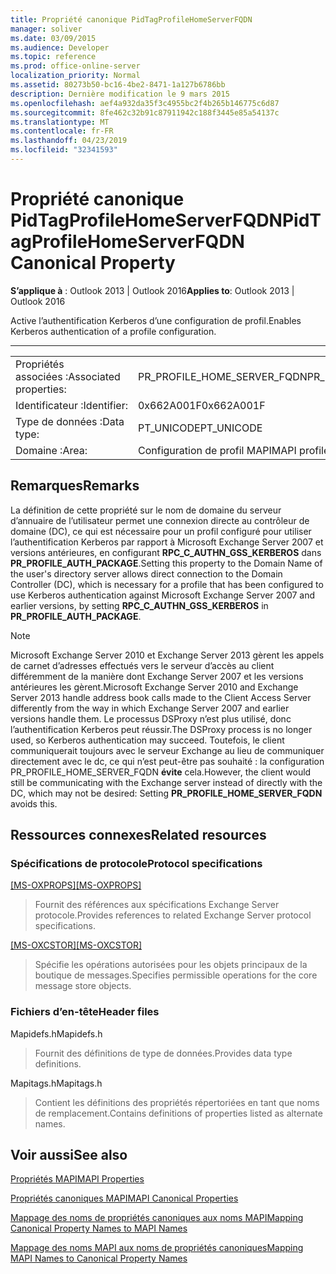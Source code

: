 ```yaml
---
title: Propriété canonique PidTagProfileHomeServerFQDN
manager: soliver
ms.date: 03/09/2015
ms.audience: Developer
ms.topic: reference
ms.prod: office-online-server
localization_priority: Normal
ms.assetid: 80273b50-bc16-4be2-8471-1a127b6786bb
description: Dernière modification le 9 mars 2015
ms.openlocfilehash: aef4a932da35f3c4955bc2f4b265b146775c6d87
ms.sourcegitcommit: 8fe462c32b91c87911942c188f3445e85a54137c
ms.translationtype: MT
ms.contentlocale: fr-FR
ms.lasthandoff: 04/23/2019
ms.locfileid: "32341593"
---
```

# <a name="pidtagprofilehomeserverfqdn-canonical-property"></a><span data-ttu-id="966e9-103">Propriété canonique PidTagProfileHomeServerFQDN</span><span class="sxs-lookup"><span data-stu-id="966e9-103">PidTagProfileHomeServerFQDN Canonical Property</span></span>

  
  
<span data-ttu-id="966e9-104">**S’applique à** : Outlook 2013 | Outlook 2016</span><span class="sxs-lookup"><span data-stu-id="966e9-104">**Applies to**: Outlook 2013 | Outlook 2016</span></span> 
  
<span data-ttu-id="966e9-105">Active l’authentification Kerberos d’une configuration de profil.</span><span class="sxs-lookup"><span data-stu-id="966e9-105">Enables Kerberos authentication of a profile configuration.</span></span>
  
****

|||
|:-----|:-----|
|<span data-ttu-id="966e9-106">Propriétés associées :</span><span class="sxs-lookup"><span data-stu-id="966e9-106">Associated properties:</span></span>  <br/> |<span data-ttu-id="966e9-107">PR_PROFILE_HOME_SERVER_FQDN</span><span class="sxs-lookup"><span data-stu-id="966e9-107">PR_PROFILE_HOME_SERVER_FQDN</span></span>  <br/> |
|<span data-ttu-id="966e9-108">Identificateur :</span><span class="sxs-lookup"><span data-stu-id="966e9-108">Identifier:</span></span>  <br/> |<span data-ttu-id="966e9-109">0x662A001F</span><span class="sxs-lookup"><span data-stu-id="966e9-109">0x662A001F</span></span>  <br/> |
|<span data-ttu-id="966e9-110">Type de données :</span><span class="sxs-lookup"><span data-stu-id="966e9-110">Data type:</span></span>  <br/> |<span data-ttu-id="966e9-111">PT_UNICODE</span><span class="sxs-lookup"><span data-stu-id="966e9-111">PT_UNICODE</span></span>  <br/> |
|<span data-ttu-id="966e9-112">Domaine :</span><span class="sxs-lookup"><span data-stu-id="966e9-112">Area:</span></span>  <br/> |<span data-ttu-id="966e9-113">Configuration de profil MAPI</span><span class="sxs-lookup"><span data-stu-id="966e9-113">MAPI profile configuration</span></span>  <br/> |
   
## <a name="remarks"></a><span data-ttu-id="966e9-114">Remarques</span><span class="sxs-lookup"><span data-stu-id="966e9-114">Remarks</span></span>

<span data-ttu-id="966e9-115">La définition de cette propriété sur le nom de domaine du serveur d’annuaire de l’utilisateur permet une connexion directe au contrôleur de domaine (DC), ce qui est nécessaire pour un profil configuré pour utiliser l’authentification Kerberos par rapport à Microsoft Exchange Server 2007 et versions antérieures, en configurant **RPC_C_AUTHN_GSS_KERBEROS** dans **PR_PROFILE_AUTH_PACKAGE**.</span><span class="sxs-lookup"><span data-stu-id="966e9-115">Setting this property to the Domain Name of the user's directory server allows direct connection to the Domain Controller (DC), which is necessary for a profile that has been configured to use Kerberos authentication against Microsoft Exchange Server 2007 and earlier versions, by setting **RPC_C_AUTHN_GSS_KERBEROS** in **PR_PROFILE_AUTH_PACKAGE**.</span></span>
  
> [!NOTE]
> <span data-ttu-id="966e9-116">Microsoft Exchange Server 2010 et Exchange Server 2013 gèrent les appels de carnet d’adresses effectués vers le serveur d’accès au client différemment de la manière dont Exchange Server 2007 et les versions antérieures les gèrent.</span><span class="sxs-lookup"><span data-stu-id="966e9-116">Microsoft Exchange Server 2010 and Exchange Server 2013 handle address book calls made to the Client Access Server differently from the way in which Exchange Server 2007 and earlier versions handle them.</span></span> <span data-ttu-id="966e9-117">Le processus DSProxy n’est plus utilisé, donc l’authentification Kerberos peut réussir.</span><span class="sxs-lookup"><span data-stu-id="966e9-117">The DSProxy process is no longer used, so Kerberos authentication may succeed.</span></span> <span data-ttu-id="966e9-118">Toutefois, le client communiquerait toujours avec le serveur Exchange au lieu de communiquer directement avec le dc, ce qui n’est peut-être pas souhaité : la configuration PR_PROFILE_HOME_SERVER_FQDN **évite** cela.</span><span class="sxs-lookup"><span data-stu-id="966e9-118">However, the client would still be communicating with the Exchange server instead of directly with the DC, which may not be desired: Setting **PR_PROFILE_HOME_SERVER_FQDN** avoids this.</span></span> 
  
## <a name="related-resources"></a><span data-ttu-id="966e9-119">Ressources connexes</span><span class="sxs-lookup"><span data-stu-id="966e9-119">Related resources</span></span>

### <a name="protocol-specifications"></a><span data-ttu-id="966e9-120">Spécifications de protocole</span><span class="sxs-lookup"><span data-stu-id="966e9-120">Protocol specifications</span></span>

<span data-ttu-id="966e9-121">[[MS-OXPROPS]](https://msdn.microsoft.com/library/f6ab1613-aefe-447d-a49c-18217230b148%28Office.15%29.aspx)</span><span class="sxs-lookup"><span data-stu-id="966e9-121">[[MS-OXPROPS]](https://msdn.microsoft.com/library/f6ab1613-aefe-447d-a49c-18217230b148%28Office.15%29.aspx)</span></span>
  
> <span data-ttu-id="966e9-122">Fournit des références aux spécifications Exchange Server protocole.</span><span class="sxs-lookup"><span data-stu-id="966e9-122">Provides references to related Exchange Server protocol specifications.</span></span>
    
<span data-ttu-id="966e9-123">[[MS-OXCSTOR]](https://msdn.microsoft.com/library/d42ed1e0-3e77-4264-bd59-7afc583510e2%28Office.15%29.aspx)</span><span class="sxs-lookup"><span data-stu-id="966e9-123">[[MS-OXCSTOR]](https://msdn.microsoft.com/library/d42ed1e0-3e77-4264-bd59-7afc583510e2%28Office.15%29.aspx)</span></span>
  
> <span data-ttu-id="966e9-124">Spécifie les opérations autorisées pour les objets principaux de la boutique de messages.</span><span class="sxs-lookup"><span data-stu-id="966e9-124">Specifies permissible operations for the core message store objects.</span></span>
    
### <a name="header-files"></a><span data-ttu-id="966e9-125">Fichiers d’en-tête</span><span class="sxs-lookup"><span data-stu-id="966e9-125">Header files</span></span>

<span data-ttu-id="966e9-126">Mapidefs.h</span><span class="sxs-lookup"><span data-stu-id="966e9-126">Mapidefs.h</span></span>
  
> <span data-ttu-id="966e9-127">Fournit des définitions de type de données.</span><span class="sxs-lookup"><span data-stu-id="966e9-127">Provides data type definitions.</span></span>
    
<span data-ttu-id="966e9-128">Mapitags.h</span><span class="sxs-lookup"><span data-stu-id="966e9-128">Mapitags.h</span></span>
  
> <span data-ttu-id="966e9-129">Contient les définitions des propriétés répertoriées en tant que noms de remplacement.</span><span class="sxs-lookup"><span data-stu-id="966e9-129">Contains definitions of properties listed as alternate names.</span></span>
    
## <a name="see-also"></a><span data-ttu-id="966e9-130">Voir aussi</span><span class="sxs-lookup"><span data-stu-id="966e9-130">See also</span></span>



[<span data-ttu-id="966e9-131">Propriétés MAPI</span><span class="sxs-lookup"><span data-stu-id="966e9-131">MAPI Properties</span></span>](mapi-properties.md)
  
[<span data-ttu-id="966e9-132">Propriétés canoniques MAPI</span><span class="sxs-lookup"><span data-stu-id="966e9-132">MAPI Canonical Properties</span></span>](mapi-canonical-properties.md)
  
[<span data-ttu-id="966e9-133">Mappage des noms de propriétés canoniques aux noms MAPI</span><span class="sxs-lookup"><span data-stu-id="966e9-133">Mapping Canonical Property Names to MAPI Names</span></span>](mapping-canonical-property-names-to-mapi-names.md)
  
[<span data-ttu-id="966e9-134">Mappage des noms MAPI aux noms de propriétés canoniques</span><span class="sxs-lookup"><span data-stu-id="966e9-134">Mapping MAPI Names to Canonical Property Names</span></span>](mapping-mapi-names-to-canonical-property-names.md)

